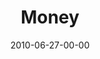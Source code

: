 ---
layout: message
category: message
series: "House Work"
title: "Money"
date: 2010-06-27-00-00
message_id: 626
audio: "http://s3.amazonaws.com/crossroadsaudiomessages/HouseWork03.mp3"
audio-duration: "45:55"
program: "http://s3.amazonaws.com/crossroads-media/media/legacy/documents/06_26-27_Program.pdf"
description: "Chuck Mingo discusses how to line up our budget with our passions."
video: "http://s3.amazonaws.com/crossroadsvideomessages/HouseWork03.mp4"
video-duration: "46:01"
video-image: "http://s3.amazonaws.com/crossroads-media/images/legacy/content/HouseWork03_Still.jpg"
explicit: "N"
---